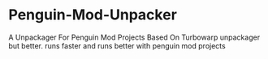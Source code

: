 # Penguin-Mod-Unpacker
A Unpackager For Penguin Mod Projects
Based On Turbowarp unpackager but better. runs faster and runs better with penguin mod projects
